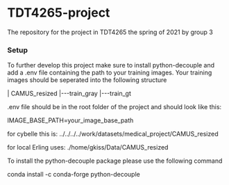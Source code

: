# TDT4265-project
The repository for the project in TDT4265 the spring of 2021 by group 3


### Setup

To further develop this project make sure to install python-decouple and add a .env file containing the path to your training images.
Your training images should be seperated into the following structure

| CAMUS_resized
|---train_gray
|---train_gt

.env file should be in the root folder of the project and should look like this:

IMAGE_BASE_PATH=your_image_base_path

for cybelle this is:
../../../../work/datasets/medical_project/CAMUS_resized

for local Erling uses:
./home/gkiss/Data/CAMUS_resized


To install the python-decouple package please use the following command

conda install -c conda-forge python-decouple
